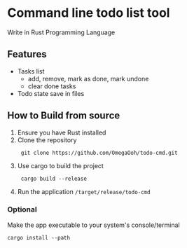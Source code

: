 # Command line todo list tool
Write in Rust Programming Language

## Features
- Tasks list
    - add, remove, mark as done, mark undone
    - clear done tasks
- Todo state save in files

## How to Build from source
1. Ensure you have Rust installed
2. Clone the repository
   ```shell
    git clone https://github.com/OmegaOoh/todo-cmd.git
   ```
4. Use cargo to build the project
   ```shell
    cargo build --release
   ```
5. Run the application `/target/release/todo-cmd`

### Optional
Make the app executable to your system's console/terminal
```shell
cargo install --path
```
